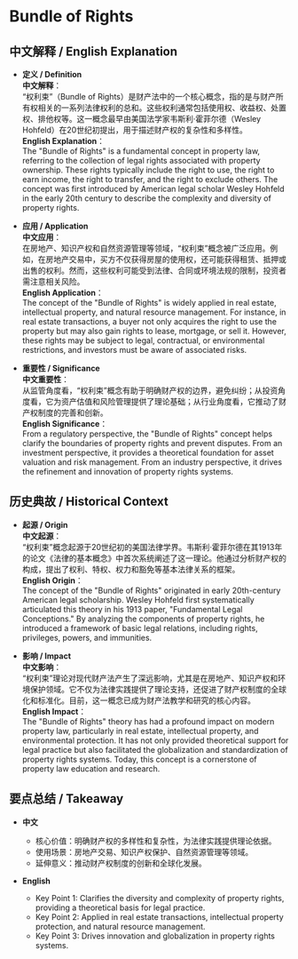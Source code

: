 # Bundle of Rights

## 中文解释 / English Explanation

* **定义 / Definition**  
  **中文解释**：  
  “权利束”（Bundle of Rights）是财产法中的一个核心概念，指的是与财产所有权相关的一系列法律权利的总和。这些权利通常包括使用权、收益权、处置权、排他权等。这一概念最早由美国法学家韦斯利·霍菲尔德（Wesley Hohfeld）在20世纪初提出，用于描述财产权的复杂性和多样性。  
  **English Explanation**：  
  The "Bundle of Rights" is a fundamental concept in property law, referring to the collection of legal rights associated with property ownership. These rights typically include the right to use, the right to earn income, the right to transfer, and the right to exclude others. The concept was first introduced by American legal scholar Wesley Hohfeld in the early 20th century to describe the complexity and diversity of property rights.

* **应用 / Application**  
  **中文应用**：  
  在房地产、知识产权和自然资源管理等领域，“权利束”概念被广泛应用。例如，在房地产交易中，买方不仅获得房屋的使用权，还可能获得租赁、抵押或出售的权利。然而，这些权利可能受到法律、合同或环境法规的限制，投资者需注意相关风险。  
  **English Application**：  
  The concept of the "Bundle of Rights" is widely applied in real estate, intellectual property, and natural resource management. For instance, in real estate transactions, a buyer not only acquires the right to use the property but may also gain rights to lease, mortgage, or sell it. However, these rights may be subject to legal, contractual, or environmental restrictions, and investors must be aware of associated risks.

* **重要性 / Significance**  
  **中文重要性**：  
  从监管角度看，“权利束”概念有助于明确财产权的边界，避免纠纷；从投资角度看，它为资产估值和风险管理提供了理论基础；从行业角度看，它推动了财产权制度的完善和创新。  
  **English Significance**：  
  From a regulatory perspective, the "Bundle of Rights" concept helps clarify the boundaries of property rights and prevent disputes. From an investment perspective, it provides a theoretical foundation for asset valuation and risk management. From an industry perspective, it drives the refinement and innovation of property rights systems.

## 历史典故 / Historical Context

* **起源 / Origin**  
  **中文起源**：  
  “权利束”概念起源于20世纪初的美国法律学界。韦斯利·霍菲尔德在其1913年的论文《法律的基本概念》中首次系统阐述了这一理论。他通过分析财产权的构成，提出了权利、特权、权力和豁免等基本法律关系的框架。  
  **English Origin**：  
  The concept of the "Bundle of Rights" originated in early 20th-century American legal scholarship. Wesley Hohfeld first systematically articulated this theory in his 1913 paper, "Fundamental Legal Conceptions." By analyzing the components of property rights, he introduced a framework of basic legal relations, including rights, privileges, powers, and immunities.

* **影响 / Impact**  
  **中文影响**：  
  “权利束”理论对现代财产法产生了深远影响，尤其是在房地产、知识产权和环境保护领域。它不仅为法律实践提供了理论支持，还促进了财产权制度的全球化和标准化。目前，这一概念已成为财产法教学和研究的核心内容。  
  **English Impact**：  
  The "Bundle of Rights" theory has had a profound impact on modern property law, particularly in real estate, intellectual property, and environmental protection. It has not only provided theoretical support for legal practice but also facilitated the globalization and standardization of property rights systems. Today, this concept is a cornerstone of property law education and research.

## 要点总结 / Takeaway

* **中文**  
  - 核心价值：明确财产权的多样性和复杂性，为法律实践提供理论依据。  
  - 使用场景：房地产交易、知识产权保护、自然资源管理等领域。  
  - 延伸意义：推动财产权制度的创新和全球化发展。

* **English**  
  - Key Point 1: Clarifies the diversity and complexity of property rights, providing a theoretical basis for legal practice.  
  - Key Point 2: Applied in real estate transactions, intellectual property protection, and natural resource management.  
  - Key Point 3: Drives innovation and globalization in property rights systems.